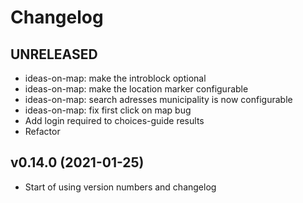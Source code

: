 # Changelog

## UNRELEASED
* ideas-on-map: make the introblock optional
* ideas-on-map: make the location marker configurable
* ideas-on-map: search adresses municipality is now configurable
* ideas-on-map: fix first click on map bug
* Add login required to choices-guide results
* Refactor

## v0.14.0 (2021-01-25)
* Start of using version numbers and changelog
